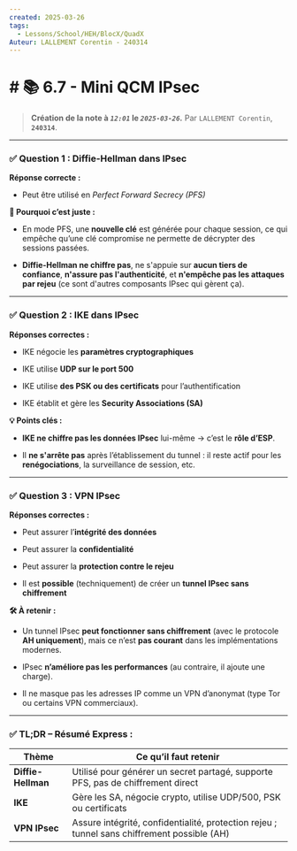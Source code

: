 ```yaml
---
created: 2025-03-26
tags:
  - Lessons/School/HEH/BlocX/QuadX
Auteur: LALLEMENT Corentin - 240314
---
```


# # 📚  6.7 - Mini QCM IPsec
> **Création de la note à *`12:01`* le *`2025-03-26`.***
> Par `LALLEMENT Corentin`, **`240314`**.
---
### ✅ **Question 1 : Diffie-Hellman dans IPsec**

**Réponse correcte :**

- Peut être utilisé en _Perfect Forward Secrecy (PFS)_
    

**🧠 Pourquoi c’est juste :**

- En mode PFS, une **nouvelle clé** est générée pour chaque session, ce qui empêche qu’une clé compromise ne permette de décrypter des sessions passées.
    
- **Diffie-Hellman ne chiffre pas**, ne s'appuie sur **aucun tiers de confiance**, **n'assure pas l'authenticité**, et **n'empêche pas les attaques par rejeu** (ce sont d'autres composants IPsec qui gèrent ça).
    

---

### ✅ **Question 2 : IKE dans IPsec**

**Réponses correctes :**

- IKE négocie les **paramètres cryptographiques**
    
- IKE utilise **UDP sur le port 500**
    
- IKE utilise **des PSK ou des certificats** pour l’authentification
    
- IKE établit et gère les **Security Associations (SA)**
    

**💡 Points clés :**

- **IKE ne chiffre pas les données IPsec** lui-même → c’est le **rôle d’ESP**.
    
- Il **ne s'arrête pas** après l’établissement du tunnel : il reste actif pour les **renégociations**, la surveillance de session, etc.
    

---

### ✅ **Question 3 : VPN IPsec**

**Réponses correctes :**

- Peut assurer l’**intégrité des données**
    
- Peut assurer la **confidentialité**
    
- Peut assurer la **protection contre le rejeu**
    
- Il est **possible** (techniquement) de créer un **tunnel IPsec sans chiffrement**
    

**🛠️ À retenir :**

- Un tunnel IPsec **peut fonctionner sans chiffrement** (avec le protocole **AH uniquement**), mais ce n’est **pas courant** dans les implémentations modernes.
    
- IPsec **n’améliore pas les performances** (au contraire, il ajoute une charge).
    
- Il ne masque pas les adresses IP comme un VPN d’anonymat (type Tor ou certains VPN commerciaux).
    

---

### ✅ **TL;DR – Résumé Express :**

| Thème              | Ce qu’il faut retenir                                                                       |
| ------------------ | ------------------------------------------------------------------------------------------- |
| **Diffie-Hellman** | Utilisé pour générer un secret partagé, supporte PFS, pas de chiffrement direct             |
| **IKE**            | Gère les SA, négocie crypto, utilise UDP/500, PSK ou certificats                            |
| **VPN IPsec**      | Assure intégrité, confidentialité, protection rejeu ; tunnel sans chiffrement possible (AH) |